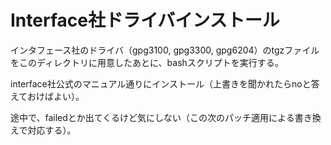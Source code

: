 # Interface社ドライバインストール

インタフェース社のドライバ（gpg3100, gpg3300, gpg6204）のtgzファイルをこのディレクトリに用意したあとに、bashスクリプトを実行する。

interface社公式のマニュアル通りにインストール（上書きを聞かれたらnoと答えておけばよい）。

途中で、failedとか出てくるけど気にしない（この次のパッチ適用による書き換えで対応する）。
